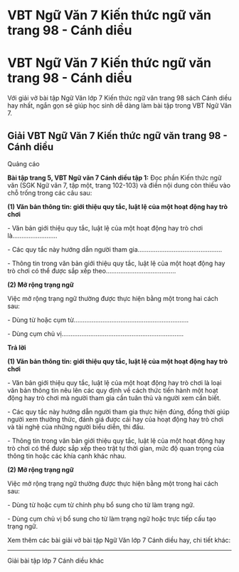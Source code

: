 # VBT Ngữ Văn 7 Kiến thức ngữ văn trang 98 - Cánh diều

# VBT Ngữ Văn 7 Kiến thức ngữ văn trang 98 - Cánh diều

Với giải vở bài tập Ngữ Văn lớp 7 Kiến thức ngữ văn trang 98 sách Cánh diều hay nhất, ngắn gọn sẽ giúp học sinh dễ dàng làm bài tập trong VBT Ngữ Văn 7.

## Giải VBT Ngữ Văn 7 Kiến thức ngữ văn trang 98 - Cánh diều

Quảng cáo

**Bài tập trang 5, VBT Ngữ văn 7 Cánh diều tập 1:** Đọc phần Kiến thức ngữ văn (SGK Ngữ văn 7, tập một, trang 102-103) và điền nội dung còn thiếu vào chỗ trống trong các câu sau:

**(1) Văn bản thông tin: giới thiệu quy tắc, luật lệ của một hoạt động hay trò chơi**

\- Văn bản giới thiệu quy tắc, luật lệ của một hoạt động hay trò chơi là......................... 

\- Các quy tắc này hướng dẫn người tham gia............................................... 

\- Thông tin trong văn bản giới thiệu quy tắc, luật lệ của một hoạt động hay trò chơi có thể được sắp xếp theo....................................... 

**(2) Mở rộng trạng ngữ**

Việc mở rộng trạng ngữ thường được thực hiện bằng một trong hai cách sau:

\- Dùng từ hoặc cụm từ................................................................ 

\- Dùng cụm chủ vị.................................................................... 

**Trả lời**

**(1) Văn bản thông tin: giới thiệu quy tắc, luật lệ của một hoạt động hay trò chơi**

\- Văn bản giới thiệu quy tắc, luật lệ của một hoạt động hay trò chơi là loại văn bản thông tin nêu lên các quy định về cách thức tiến hành một hoạt động hay trò chơi mà người tham gia cần tuân thủ và người xem cần biết.

\- Các quy tắc này hướng dẫn người tham gia thực hiện đúng, đồng thời giúp người xem thưởng thức, đánh giá được cái hay của hoạt động hay trò chơi và tài nghệ của những người biểu diễn, thi đấu.

\- Thông tin trong văn bản giới thiệu quy tắc, luật lệ của một hoạt động hay trò chơi có thể được sắp xếp theo trật tự thời gian, mức độ quan trọng của thông tin hoặc các khía cạnh khác nhau.

**(2) Mở rộng trạng ngữ**

Việc mở rộng trạng ngữ thường được thực hiện bằng một trong hai cách sau:

\- Dùng từ hoặc cụm từ chính phụ bổ sung cho từ làm trạng ngữ.

\- Dùng cụm chủ vị bổ sung cho từ làm trạng ngữ hoặc trực tiếp cấu tạo trạng ngữ.

Xem thêm các bài giải vở bài tập Ngữ Văn lớp 7 Cánh diều hay, chi tiết khác:

* * *

Giải bài tập lớp 7 Cánh diều khác
